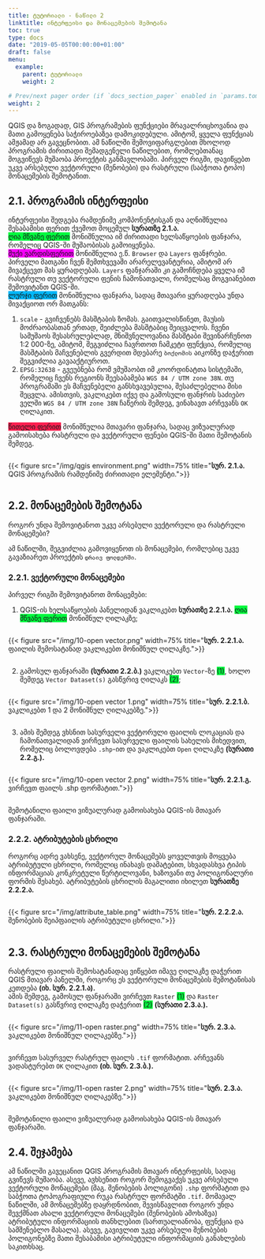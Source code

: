```yaml
---
title: ტუტორიალი - ნაწილი 2
linktitle: ინტერფეისი და მონაცემების შემოტანა
toc: true
type: docs
date: "2019-05-05T00:00:00+01:00"
draft: false
menu:
  example:
    parent: ტუტორიალი
    weight: 2

# Prev/next pager order (if `docs_section_pager` enabled in `params.toml`)
weight: 2
---
```


QGIS და ზოგადად, GIS პროგრამების ფუნქციები მრავალრიცხოვანია და მათი გამოყენება საჭიროებაზეა დამოკიდებული. ამიტომ, ყველა ფუნქციას ამჟამად არ გავეცნობით. ამ ნაწილში შემოვიფარგლებით მხოლოდ პროგრამის ძირითადი შემადგენელი ნაწილებით, რომლებთანაც მოგვიწევს მუშაობა პროექტის განმავლობაში. პირველ რიგში, დავიწყებთ უკვე არსებული ვექტორული (შენობები) და რასტრული (საბჭოთა ტოპო) მონაცემების შემოტანით. 

## 2.1. პროგრამის ინტერფეისი

ინტერფეისი შედგება რამდენიმე კომპონენტისგან და აღნიშნულია შესაბამისი ფერით ქვემოთ მოცემულ <b>სურათზე 2.1.ა.</b>  
<span style="background-color: #00f93e"> ღია მწვანე ფერით</span> მონიშნულია იმ ძირითადი ხელსაწყოების ფანჯარა, რომელიც QGIS-ში მუშაობისას გამოიყენება.  
<span style="background-color: #f600f9 ">მუქი ვარდისფერით</span> მონიშნულია ე.წ. `Browser` და `Layers` ფანჯრები. პირველი მათგანი ჩვენ შემთხვევაში არარელევანტურია, ამიტომ არ მივაქცევთ მას ყურადღებას. `Layers` ფანჯარაში კი გამოჩნდება ყველა იმ რასტრული თუ ვექტორული ფენის ჩამონათვალი, რომელსაც მოგვიანებით შემოვიტანთ QGIS-ში.  
<span style="background-color: #00b7f9 ">ლურჯი ფერით</span> მონიშნულია ფანჯარა, სადაც მთავარი ყურადღება უნდა მივაქციოთ ორ მათგანს:
  1. `scale` - გვიჩვენებს მასშტაბის ზომას. გაითვალისწინეთ, მაუსის მოძრაობასთან ერთად, შეიძლება მასშტაბიც შეიცვალოს. ჩვენი სამუშაოს შესასრულებლად, მნიშვნელოვანია მასშტაბი შევინარჩუნოთ 1:2 000-ზე, ამიტომ, შეგვიძლია ჩავრთოთ ჩამკეტი ფუნქცია, რომელიც მასშტაბის მაჩვენებლის გვერდით მდებარე `ბოქლომის` აიკონზე დაჭერით შეგვიძლია გავააქტიუროთ.
  2. `EPSG:32638` - გვეუბნება რომ ვმუშაობთ იმ კოორდინატთა სისტემაში, რომელიც ჩვენს რეგიონს შეესაბამება `WGS 84 / UTM zone 38N`. თუ პროგრამაში ეს მაჩვენებელი განსხვავებულია, შესაძლებელია მისი შეცვლა. ამისთვის, ვაკლიკებთ იქვე და გამოსული ფანჯრის საძიებო ველში `WGS 84 / UTM zone 38N` ჩაწერის შემდეგ, ვინახავთ არჩევანს `OK` ღილაკით. 

<span style="background-color: #fd1f50 ">წითელი ფერით</span> მონიშნულია მთავარი ფანჯარა, სადაც ვიზუალურად გამოისახება რასტრული და ვექტორული ფენები QGIS-ში მათი შემოტანის შემდეგ.

<!DOCTYPE html>
<html>
<head>
<meta name="viewport" content="width=device-width, initial-scale=1">
</head>
<body>
<div class="row">
  <div class="column" style="">
    <p>{{< figure src="/img/qgis environment.png" width=75% title="<b>სურ. 2.1.ა.</b> QGIS პროგრამის რამდენიმე ძირითადი ელემენტი.">}}</p>
  </div>
</div>
</body>
</html>

## 2.2. მონაცემების შემოტანა

როგორ უნდა შემოვიტანოთ უკვე არსებული ვექტორული და რასტრული მონაცემები?  

ამ ნაწილში, შეგვიძლია გამოვიყენოთ ის მონაცემები, რომლებიც უკვე გავაზიარეთ პროექტის `დრაივ ფოლდერში`. 

### 2.2.1. ვექტორული მონაცემები

პირველ რიგში შემოვიტანოთ მონაცემები: 

  1. QGIS-ის ხელსაწყოების პანელიდან ვაკლიკებთ <b>სურათზე 2.2.1.ა.</b> <span style="background-color: #00f93e"> ღია მწვანე ფერით</span> მონიშნულ ღილაკზე;

<div class="row">
  <div class="column" style="">
    <p>{{< figure src="/img/10-open vector.png" width=75% title="<b>სურ. 2.2.1.ა.</b> ფაილის შემოსატანად ვაკლიკებთ მონიშნულ ღილაკზე.">}}</p>
  </div>
</div>

  2. გამოსულ ფანჯარაში <b>(სურათი 2.2.ბ.)</b> ვაკლიკებთ `Vector`-ზე <span style="background-color: #00f93e">(1)</span>, ხოლო შემდეგ `Vector Dataset(s)` გასწვრივ ღილაკს <span style="background-color: #00f93e">(2)</span>;

<div class="row">
  <div class="column" style="">
    <p>{{< figure src="/img/10-open vector 1.png" width=75% title="<b>სურ. 2.2.1.ბ.</b> ვაკლიკებთ 1 და 2 მონიშნულ ღილაკებზე.">}}</p>
  </div>
</div>

  3. ამის შემდეგ ვხსნით სასურველი ვექტორული ფაილის ლოკაციას და ჩამონათვალიდან ვირჩევთ სასურველი ფაილის სახელის მიხედვით, რომელიც ბოლოვდება `.shp`-ით და ვაკლიკებთ `Open` ღილაკზე <b>(სურათი 2.2.გ.).</b> 

<div class="row">
  <div class="column" style="">
    <p>{{< figure src="/img/10-open vector 2.png" width=75% title="<b>სურ. 2.2.1.გ.</b> ვირჩევთ ფაილს .shp ფორმატით.">}}</p>
  </div>
</div>

შემოტანილი ფაილი ვიზუალურად გამოისახება QGIS-ის მთავარ ფანჯარაში. 

### 2.2.2. ატრიბუტების ცხრილი

როგორც ადრე ვახსენე, ვექტორულ მონაცემებს ყოველთვის მოყვება ატრიბუტული ცხრილი, რომელიც ინახავს დამატებით, სხვადასხვა ტიპის ინფორმაციას კონკრეტული წერტილოვანი, ხაზოვანი თუ პოლიგონალური ფორმის შესახებ. ატრიბუტების ცხრილის მაგალითი იხილეთ <b>სურათზე 2.2.2.ა.</b>

<div class="row">
  <div class="column" style="">
    <p>{{< figure src="/img/attribute_table.png" width=75% title="<b>სურ. 2.2.2.ა.</b> შენობების შეიპფაილის ატრიბუტული ცხრილი.">}}</p>
  </div>
</div>

## 2.3. რასტრული მონაცემების შემოტანა 

რასტრული ფაილის შემოსატანადაც ვიწყებთ იმავე ღილაკზე დაჭერით QGIS მთავარ პანელში, როგორც ეს ვექტორული მონაცემების შემოტანისას კეთდება <b>(იხ. სურ. 2.2.1.ა).</b>  
ამის შემდეგ, გამოსულ ფანჯარაში ვირჩევთ `Raster` <span style="background-color: #00f93e">(1)</span> და `Raster Dataset(s)` გასწვრივ ღილაკზე დაჭერით <span style="background-color: #00f93e">(2)</span> <b>(სურათი 2.3.ა.).</b>

<div class="row">
  <div class="column" style="">
    <p>{{< figure src="/img/11-open raster.png" width=75% title="<b>სურ. 2.3.ა.</b> ვაკლიკებთ მონიშნულ ღილაკებზე.">}}</p>
  </div>
</div>

ვირჩევთ სასურველ რასტრულ ფაილს `.tif` ფორმატით. არჩევანს ვადასტურებთ `OK` ღილაკით <b>(იხ. სურ. 2.3.ბ.).</b>

<div class="row">
  <div class="column" style="">
    <p>{{< figure src="/img/11-open raster 2.png" width=75% title="<b>სურ. 2.3.ა.</b> ვაკლიკებთ მონიშნულ ღილაკებზე.">}}</p>
  </div>
</div>

შემოტანილი ფაილი ვიზუალურად გამოისახება QGIS-ის მთავარ ფანჯარაში. 

## 2.4. შეჯამება

ამ ნაწილში გავეცანით QGIS პროგრამის მთავარ ინტერფეისს, სადაც გვიწევს მუშაობა. ასევე, ავხსენით როგორ შემოგვაქვს უკვე არსებული ვექტორული მონაცემები (მაგ. შენობების პოლიგონი) `.shp` ფორმატით და საბჭოთა ტოპოგრაფიული რუკა რასტრულ ფორმატში `.tif`. 
მომავალ ნაწილში, ამ მონაცემებზე დაყრდნობით, შევისწავლით როგორ უნდა შევქმნათ ახალი ვექტორული მონაცემები (შენობების ამოხაზვა) ატრიბუტული ინფორმაციის თანხლებით (სართუალიანობა, ფუნქცია და სამშენებლო მასალა). ასევე, გავივლით უკვე არსებული შენობების პოლიგონებზე მათი შესაბამისი ატრიბუტული ინფორმაციის განახლების საკითხსაც. 